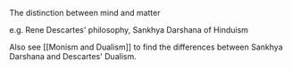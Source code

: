 The distinction between mind and matter

e.g. Rene Descartes' philosophy, Sankhya Darshana of Hinduism

Also see [[Monism and Dualism]] to find the differences between Sankhya Darshana and Descartes' Dualism.